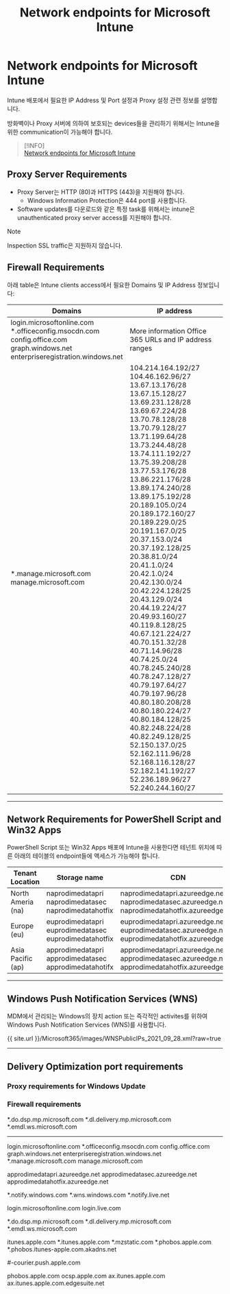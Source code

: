 ﻿---
title: Network endpoints for Microsoft Intune
filename: Microsoft365\Security\Intune\Network-Endpoints-for-Microsoft-Intune.md
ms.date: 2022.04.26
---

# Network endpoints for Microsoft Intune

Intune 배포에서 필요한 IP Address 및 Port 설정과 Proxy 설정 관련 정보를 설명합니다.

방화벽이나 Proxy 서버에 의하여 보호되는 devices들을 관리하기 위해서는 Intune을 위한 communication이 가능해야 합니다.

> [!INFO]  
> [Network endpoints for Microsoft Intune](https://learn.microsoft.com/en-us/mem/intune/fundamentals/intune-endpoints)

## Proxy Server Requirements

- Proxy Server는 HTTP (80)과 HTTPS (443)을 지원해야 합니다.
    - Windows Information Protection은 444 port를 사용합니다.
- Software updates를 다운로드와 같은 특정 task를 위해서는 intune은 unauthenticated proxy server access를 지원해야 합니다.

> [!NOTE]  
> Inspection SSL traffic은 지원하지 않습니다.

## Firewall Requirements

아래 table은 Intune clients access에서 필요한 Domains 및 IP Address 정보입니다:

| Domains | IP address |
|---|---|
| login.microsoftonline.com<br>*.officeconfig.msocdn.com<br>config.office.com<br>graph.windows.net<br>enterpriseregistration.windows.net | More information Office 365 URLs and IP address ranges |
| *.manage.microsoft.com<br>manage.microsoft.com | 104.214.164.192/27<br>104.46.162.96/27<br>13.67.13.176/28<br>13.67.15.128/27<br>13.69.231.128/28<br>13.69.67.224/28<br>13.70.78.128/28<br>13.70.79.128/27<br>13.71.199.64/28<br>13.73.244.48/28<br>13.74.111.192/27<br>13.75.39.208/28<br>13.77.53.176/28<br>13.86.221.176/28<br>13.89.174.240/28<br>13.89.175.192/28<br>20.189.105.0/24<br>20.189.172.160/27<br>20.189.229.0/25<br>20.191.167.0/25<br>20.37.153.0/24<br>20.37.192.128/25<br>20.38.81.0/24<br>20.41.1.0/24<br>20.42.1.0/24<br>20.42.130.0/24<br>20.42.224.128/25<br>20.43.129.0/24<br>20.44.19.224/27<br>20.49.93.160/27<br>40.119.8.128/25<br>40.67.121.224/27<br>40.70.151.32/28<br>40.71.14.96/28<br>40.74.25.0/24<br>40.78.245.240/28<br>40.78.247.128/27<br>40.79.197.64/27<br>40.79.197.96/28<br>40.80.180.208/28<br>40.80.180.224/27<br>40.80.184.128/25<br>40.82.248.224/28<br>40.82.249.128/25<br>52.150.137.0/25<br>52.162.111.96/28<br>52.168.116.128/27<br>52.182.141.192/27<br>52.236.189.96/27<br>52.240.244.160/27 |

---

## Network Requirements for PowerShell Script and Win32 Apps

PowerShell Script 또는 Win32 Apps 배포에 Intune을 사용한다면 테넌트 위치에 따른 아래의 테이블의 endpoint들에 액세스가 가능해야 합니다.


| Tenant Location | Storage name | CDN |
| -- | -- | -- |
| North Ameria (na) | naprodimedatapri<br/>naprodimedatasec<br/>naprodimedatahotfix<br/> | naprodimedatapri.azureedge.net<br/>naprodimedatasec.azureedge.net<br/>naprodimedatahotfix.azureedge.net<br/> |
| Europe (eu) | euprodimedatapri<br/>euprodimedatasec<br/>euprodimedatahotfix<br/> | euprodimedatapri.azureedge.net<br/>euprodimedatasec.azureedge.net<br/>euprodimedatahotfix.azureedge.net<br/> |
| Asia Pacific (ap) | approdimedatapri<br/>approdimedatasec<br/>approdimedatahotifx<br/> | approdimedatapri.azureedge.net<br/>approdimedatasec.azureedge.net<br/>approdimedatahotfix.azureedge.net<br/> |

---

## Windows Push Notification Services (WNS)

MDM에서 관리되는 Windows의 장치 action 또는 즉각적인 activites를 위하여 Windows Push Notification Services (WNS)를 사용합니다.

{{ site.url }}/Microsoft365/images/WNSPublicIPs_2021_09_28.xml?raw=true

---

## Delivery Optimization port requirements

### Proxy requirements for Windows Update

### Firewall requirements

*.do.dsp.mp.microsoft.com
*.dl.delivery.mp.microsoft.com
*.emdl.ws.microsoft.com








---

login.microsoftonline.com
*.officeconfig.msocdn.com
config.office.com
graph.windows.net
enterpriseregistration.windows.net
*.manage.microsoft.com
manage.microsoft.com

approdimedatapri.azureedge.net
approdimedatasec.azureedge.net
approdimedatahotfix.azureedge.net

*.notify.windows.com
*.wns.windows.com
*.notify.live.net

login.microsoftonline.com
login.live.com

*.do.dsp.mp.microsoft.com
*.dl.delivery.mp.microsoft.com
*.emdl.ws.microsoft.com


itunes.apple.com
*.itunes.apple.com
*.mzstatic.com
*.phobos.apple.com
*.phobos.itunes-apple.com.akadns.net

#-courier.push.apple.com

phobos.apple.com
ocsp.apple.com
ax.itunes.apple.com
ax.itunes.apple.com.edgesuite.net
